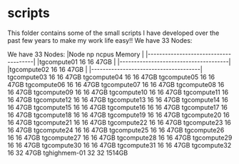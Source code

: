 scripts
=======

This folder contains some of the small scripts I have developed over the past few years to make my work life easy!! 
We have 33 Nodes:

We have 33 Nodes:
|Node          np       ncpus   Memory |
|--------------------------------------|
|tgcompute01    16      16      47GB   |
|--------------------------------------|
|tgcompute02    16      16      47GB   |
|--------------------------------------|
tgcompute03     16      16      47GB
tgcompute04     16      16      47GB
tgcompute05     16      16      47GB
tgcompute06     16      16      47GB
tgcompute07     16      16      47GB
tgcompute08     16      16      47GB
tgcompute09     16      16      47GB
tgcompute10     16      16      47GB
tgcompute11     16      16      47GB
tgcompute12     16      16      47GB
tgcompute13     16      16      47GB
tgcompute14     16      16      47GB
tgcompute15     16      16      47GB
tgcompute16     16      16      47GB
tgcompute17     16      16      47GB
tgcompute18     16      16      47GB
tgcompute19     16      16      47GB
tgcompute20     16      16      47GB
tgcompute21     16      16      47GB
tgcompute22     16      16      47GB
tgcompute23     16      16      47GB
tgcompute24     16      16      47GB
tgcompute25     16      16      47GB
tgcompute26     16      16      47GB
tgcompute27     16      16      47GB
tgcompute28     16      16      47GB
tgcompute29     16      16      47GB
tgcompute30     16      16      47GB
tgcompute31     16      16      47GB
tgcompute32     16      32      47GB
tghighmem-01    32      32      1514GB
